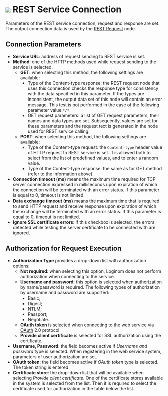 # ![](../../../images/icons/data-sources/web-rest_default.svg) REST Service Connection

Parameters of the REST service connection, request and response are set. The output connection data is used by the [REST Request](../../../processors/integration/rest-request.md) node.

## Connection Parameters

* **Service URL**: address of request sending to REST service is set.
* **Method**: one of the HTTP methods used while request sending to the service is selected.
   * **GET**: when selecting this method, the following settings are available:
      * Type of the Content-type response: the REST request node that uses this connection checks the response type for consistency with the data specified in this parameter. If the types are inconsistent, the output data set of this node will contain an error message. This test is not performed in the case of the following parameter value:`*/*`.
      * GET request parameters: a list of GET request parameters, their names and data types are set. Subsequently, values are set for these parameters and the request text is generated in the node used for REST service calling.
   * **POST**: when selecting this method, the following settings are available:
      * Type of the Content-type request: the `Content-type` header value of HTTP request to REST service is set. It is allowed both to select from the list of predefined values, and to enter a random value.
      * Type of the Content-type response: the same as for GET method (refer to the information above).
* **Connection timeout (ms)** means the maximum time required for TCP server connection expressed in milliseconds upon expiration of which the connection will be terminated with an error status. If this parameter is equal to 0, timeout is not limited.
* **Data exchange timeout (ms)** means the maximum time that is required to send HTTP request and receive response upon expiration of which the exchange will be terminated with an error status. If this parameter is equal to 0, timeout is not limited.
* **Ignore SSL certificate errors**: if this checkbox is selected, the errors detected while testing the server certificate to be connected with are ignored.

## Authorization for Request Execution

* **Authorization Type** provides a drop-down list with authorization options:
   * **Not required**: when selecting this option, Loginom does not perform authorization when connecting to the service.
   * **Username and password**: this option is selected when authorization by name/password is required. The following types of authorization by username and password are supported:
      * Basic;
      * Digest;
      * NTLM;
      * Passport;
      * Negotiate.
   * **OAuth token** is selected when connecting to the web service via [OAuth](https://ru.wikipedia.org/wiki/OAuth) 2.0 protocol.
   * **Provide client certificate** is selected for SSL authorization using the certificate.
* **Username, Password**: the field becomes active if *Username and password* type is selected. When registering in the web service system, parameters of user authorization are set.
* **OAuth token**: the field becomes active if *OAuth token* type is selected. The token string is entered.
* **Certificate store**: the drop-down list that will be available when selecting *Provide client certificate*. One of the certificate stores available in the system is selected from the list. Then it is required to select the certificate used for authorization in the table below the list.